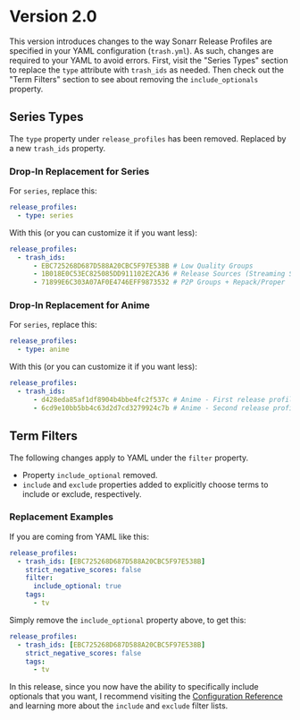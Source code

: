 # Version 2.0

This version introduces changes to the way Sonarr Release Profiles are specified in your YAML
configuration (`trash.yml`). As such, changes are required to your YAML to avoid errors. First,
visit the "Series Types" section to replace the `type` attribute with `trash_ids` as needed. Then
check out the "Term Filters" section to see about removing the `include_optionals` property.

## Series Types

The `type` property under `release_profiles` has been removed. Replaced by a new `trash_ids`
property.

### Drop-In Replacement for Series

For `series`, replace this:

```yml
release_profiles:
  - type: series
```

With this (or you can customize it if you want less):

```yml
release_profiles:
  - trash_ids:
      - EBC725268D687D588A20CBC5F97E538B # Low Quality Groups
      - 1B018E0C53EC825085DD911102E2CA36 # Release Sources (Streaming Service)
      - 71899E6C303A07AF0E4746EFF9873532 # P2P Groups + Repack/Proper
```

### Drop-In Replacement for Anime

For `series`, replace this:

```yml
release_profiles:
  - type: anime
```

With this (or you can customize it if you want less):

```yml
release_profiles:
  - trash_ids:
      - d428eda85af1df8904b4bbe4fc2f537c # Anime - First release profile
      - 6cd9e10bb5bb4c63d2d7cd3279924c7b # Anime - Second release profile
```

## Term Filters

The following changes apply to YAML under the `filter` property.

- Property `include_optional` removed.
- `include` and `exclude` properties added to explicitly choose terms to include or exclude,
  respectively.

### Replacement Examples

If you are coming from YAML like this:

```yml
release_profiles:
  - trash_ids: [EBC725268D687D588A20CBC5F97E538B]
    strict_negative_scores: false
    filter:
      include_optional: true
    tags:
      - tv
```

Simply remove the `include_optional` property above, to get this:

```yml
release_profiles:
  - trash_ids: [EBC725268D687D588A20CBC5F97E538B]
    strict_negative_scores: false
    tags:
      - tv
```

In this release, since you now have the ability to specifically include optionals that you want, I
recommend visiting the [Configuration Reference] and learning more about the `include` and `exclude`
filter lists.

[Configuration Reference]: https://github.com/rcdailey/recyclarr/wiki/Configuration-Reference
